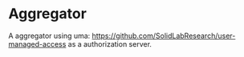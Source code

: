 # Aggregator

A aggregator using uma: https://github.com/SolidLabResearch/user-managed-access as a authorization server.
